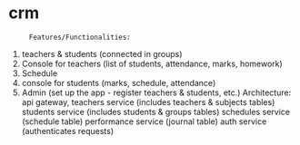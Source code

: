 # crm

         Features/Functionalities:
1.  teachers & students (connected in groups)
2.  Console for teachers (list of students, attendance, marks, homework)
3.  Schedule
4.  console for students (marks, schedule, attendance)
5.  Admin (set up the app - register teachers & students, etc.)
        Architecture:
api gateway,
teachers service (includes teachers & subjects tables)
students service (includes students & groups tables)
schedules service (schedule table)
performance service (journal table)
auth service (authenticates requests)